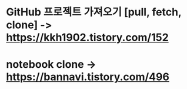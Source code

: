 # GitHub 프로젝트 가져오기 [pull, fetch, clone] -> https://kkh1902.tistory.com/152
# notebook clone -> https://bannavi.tistory.com/496
